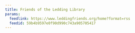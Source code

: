 ```yaml
---
title: Friends of the Ledding Library
params:
  feedlink: https://www.leddingfriends.org/home?format=rss
  feedid: 59b4b9597e0f90d990c743a905705417
---
```


